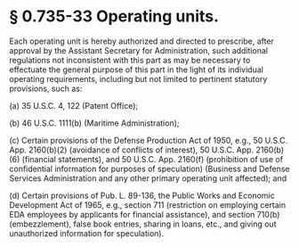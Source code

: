 # § 0.735-33   Operating units.

Each operating unit is hereby authorized and directed to prescribe, after approval by the Assistant Secretary for Administration, such additional regulations not inconsistent with this part as may be necessary to effectuate the general purpose of this part in the light of its individual operating requirements, including but not limited to pertinent statutory provisions, such as: 


(a) 35 U.S.C. 4, 122 (Patent Office); 


(b) 46 U.S.C. 1111(b) (Maritime Administration); 


(c) Certain provisions of the Defense Production Act of 1950, e.g., 50 U.S.C. App. 2160(b)(2) (avoidance of conflicts of interest), 50 U.S.C. App. 2160(b)(6) (financial statements), and 50 U.S.C. App. 2160(f) (prohibition of use of confidential information for purposes of speculation) (Business and Defense Services Administration and any other primary operating unit affected); and 


(d) Certain provisions of Pub. L. 89-136, the Public Works and Economic Development Act of 1965, e.g., section 711 (restriction on employing certain EDA employees by applicants for financial assistance), and section 710(b) (embezzlement), false book entries, sharing in loans, etc., and giving out unauthorized information for speculation). 




